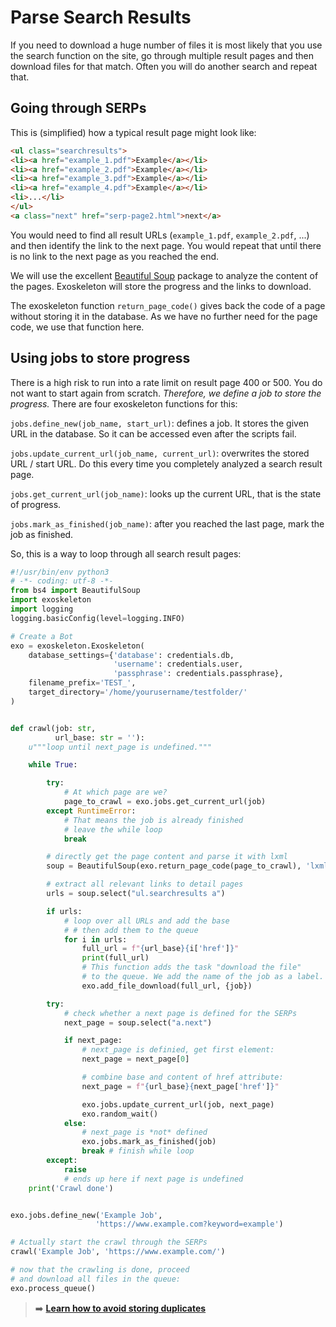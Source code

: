 # Parse Search Results

If you need to download a huge number of files it is most likely that you use the search function on the site, go through multiple result pages and then download files for that match. Often you will do another search and repeat that.

## Going through SERPs

This is (simplified) how a typical result page might look like:
```html
<ul class="searchresults">
<li><a href="example_1.pdf">Example</a></li>
<li><a href="example_2.pdf">Example</a></li>
<li><a href="example_3.pdf">Example</a></li>
<li><a href="example_4.pdf">Example</a></li>
<li>...</li>
</ul>
<a class="next" href="serp-page2.html">next</a>
```

You would need to find all result URLs (`example_1.pdf`, `example_2.pdf`, ...) and then identify the link to the next page. You would repeat that until there is no link to the next page as you reached the end.

We will use the excellent [Beautiful Soup](https://www.crummy.com/software/BeautifulSoup/ "beautiful soup project homepage") package to analyze the content of the pages. Exoskeleton will store the progress and the links to download.

The exoskeleton function `return_page_code()` gives back the code of a page without storing it in the database. As we have no further need for the page code, we use that function here.

## Using jobs to store progress

There is a high risk to run into a rate limit on result page 400 or 500. You do not want to start again from scratch. *Therefore, we define a job to store the progress.* There are four exoskeleton functions for this:

`jobs.define_new(job_name, start_url)`: defines a job. It stores the given URL in the database. So it can be accessed even after the scripts fail.

`jobs.update_current_url(job_name, current_url)`: overwrites the stored URL / start URL. Do this every time you completely analyzed a search result page.

`jobs.get_current_url(job_name)`: looks up the current URL, that is the state of progress.

`jobs.mark_as_finished(job_name)`: after you reached the last page, mark the job as finished.

So, this is a way to loop through all search result pages:

```python
#!/usr/bin/env python3
# -*- coding: utf-8 -*-
from bs4 import BeautifulSoup
import exoskeleton
import logging
logging.basicConfig(level=logging.INFO)

# Create a Bot
exo = exoskeleton.Exoskeleton(
    database_settings={'database': credentials.db,
                       'username': credentials.user,
                       'passphrase': credentials.passphrase},
    filename_prefix='TEST_',
    target_directory='/home/yourusername/testfolder/'
)


def crawl(job: str,
          url_base: str = ''):
    u"""loop until next_page is undefined."""

    while True:

        try:
            # At which page are we?
            page_to_crawl = exo.jobs.get_current_url(job)
        except RuntimeError:
            # That means the job is already finished
            # leave the while loop
            break

        # directly get the page content and parse it with lxml
        soup = BeautifulSoup(exo.return_page_code(page_to_crawl), 'lxml')

        # extract all relevant links to detail pages
        urls = soup.select("ul.searchresults a")

        if urls:
            # loop over all URLs and add the base
            # # then add them to the queue
            for i in urls:
                full_url = f"{url_base}{i['href']}"
                print(full_url)
                # This function adds the task "download the file"
                # to the queue. We add the name of the job as a label.
                exo.add_file_download(full_url, {job})

        try:
            # check whether a next page is defined for the SERPs
            next_page = soup.select("a.next")

            if next_page:
                # next_page is definied, get first element:
                next_page = next_page[0]

                # combine base and content of href attribute:
                next_page = f"{url_base}{next_page['href']}"

                exo.jobs.update_current_url(job, next_page)
                exo.random_wait()
            else:
                # next_page is *not* defined
                exo.jobs.mark_as_finished(job)
                break # finish while loop
        except:
            raise
            # ends up here if next page is undefined
    print('Crawl done')


exo.jobs.define_new('Example Job',
                   'https://www.example.com?keyword=example')

# Actually start the crawl through the SERPs
crawl('Example Job', 'https://www.example.com/')

# now that the crawling is done, proceed
# and download all files in the queue:
exo.process_queue()
```

> :arrow_right: **[Learn how to avoid storing duplicates](avoiding-duplicates.md)**

